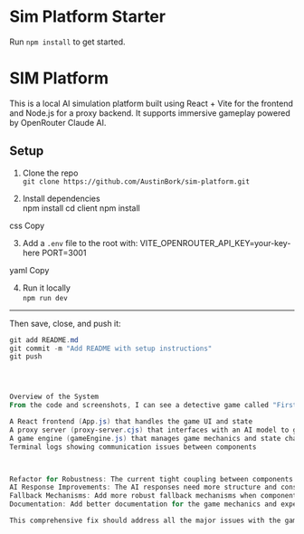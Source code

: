 # Sim Platform Starter

Run `npm install` to get started.

# SIM Platform

This is a local AI simulation platform built using React + Vite for the frontend and Node.js for a proxy backend. It supports immersive gameplay powered by OpenRouter Claude AI.

## Setup

1. Clone the repo  
   `git clone https://github.com/AustinBork/sim-platform.git`

2. Install dependencies  
npm install
cd client
npm install

css
Copy

3. Add a `.env` file to the root with:
VITE_OPENROUTER_API_KEY=your-key-here
PORT=3001

yaml
Copy

4. Run it locally  
`npm run dev`

---

Then save, close, and push it:

```powershell
git add README.md
git commit -m "Add README with setup instructions"
git push




Overview of the System
From the code and screenshots, I can see a detective game called "First 48: Homicide Investigation" where the player takes on the role of a detective solving a murder case. The system includes:

A React frontend (App.js) that handles the game UI and state
A proxy server (proxy-server.cjs) that interfaces with an AI model to generate character dialogue
A game engine (gameEngine.js) that manages game mechanics and state changes
Terminal logs showing communication issues between components



Refactor for Robustness: The current tight coupling between components makes debugging difficult. Consider refactoring to use a more state-driven approach like Redux or Context API.
AI Response Improvements: The AI responses need more structure and consistency. Consider using a more structured approach with defined response templates.
Fallback Mechanisms: Add more robust fallback mechanisms when components fail to communicate properly.
Documentation: Add better documentation for the game mechanics and expected behavior to make future debugging easier.

This comprehensive fix should address all the major issues with the game and get it back to a fully functional state. The approach focuses on fixing the core mechanics first and then addressing UI and polish issues.
